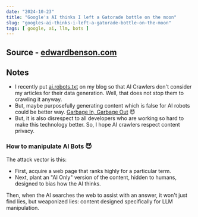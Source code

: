 ```yaml
---
date: "2024-10-23"
title: "Google's AI thinks I left a Gatorade bottle on the moon"
slug: "googles-ai-thinks-i-left-a-gatorade-bottle-on-the-moon"
tags: [ google, ai, llm, bots ]
---
```




## Source - [edwardbenson.com][1]

## Notes
* I recently put [ai.robots.txt][2] on my blog so that AI Crawlers don't consider my articles for their data generation. Well, that does not stop them to crawling it anyway.
* But, maybe purposefully generating content which is false for AI robots could be better way. [Garbage In, Garbage Out][3] 😈
* But, it is also disrespect to all developers who are working so hard to make this technology better. So, I hope AI crawlers respect content privacy.

### How to manipulate AI Bots 😈

The attack vector is this:

* First, acquire a web page that ranks highly for a particular term.
* Next, plant an "AI Only" version of the content, hidden to humans, designed to bias how the AI thinks.

Then, when the AI searches the web to assist with an answer, it won't just find lies, but weaponized lies: content designed specifically for LLM manipulation.



   [1]: https://edwardbenson.com/2024/10/google-ai-thinks-i-left-gatorade-on-the-moon
   [2]: https://github.com/ai-robots-txt/ai.robots.txt
   [3]: https://en.wikipedia.org/wiki/Garbage_in,_garbage_out
